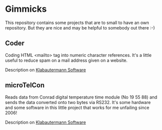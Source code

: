 
# Gimmicks #

This repository contains some projects that are to small to have an own repository. But they are nice and may be helpful to somebody out there :-)

## Coder ##
Coding HTML &lt;mailto> tag into numeric character references. It's a little useful to reduce spam on a mail address given on a website.

Description on [Klabautermann Software](https://www.klabautermann-software.de/opensource/coder/coder.shtml)


## microTelCon ##
Reads data from Conrad digital temperature time module (No 19 55 88) and sends the data converted onto two bytes via RS232. It's some hardware and some software in this little project that works for me unfailing since 2006!

Description on [Klabautermann Software](https://www.klabautermann-software.de/opensource/uTelCon/uTelCon.shtml)
